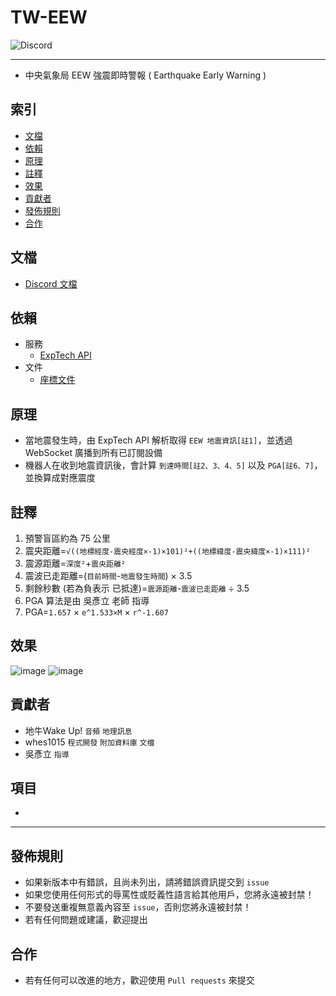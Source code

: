 # TW-EEW
<img alt="Discord" src="https://img.shields.io/discord/926545182407688273">

------

- 中央氣象局 EEW 強震即時警報 ( Earthquake Early Warning )

## 索引
- [文檔](#文檔)
- [依賴](#依賴)
- [原理](#原理)
- [註釋](#註釋)
- [效果](#效果)
- [貢獻者](#貢獻者)
- [發佈規則](#發佈規則)
- [合作](#合作)

## 文檔
- [Discord 文檔](https://github.com/ExpTechTW/EEW/blob/%E4%B8%BB%E8%A6%81%E7%9A%84-(main)/Discord.md)

## 依賴
- 服務
  - [ExpTech API](https://github.com/ExpTechTW/API)
- 文件
  - [座標文件](https://github.com/ExpTechTW/EEW/blob/%E4%B8%BB%E8%A6%81%E7%9A%84-(main)/locations.json)

## 原理
- 當地震發生時，由 ExpTech API 解析取得 `EEW 地震資訊[註1]`，並透過 WebSocket 廣播到所有已訂閱設備
- 機器人在收到地震資訊後，會計算 `到達時間[註2、3、4、5]` 以及 `PGA[註6、7]`，並換算成對應震度

## 註釋
1. 預警盲區約為 75 公里
2. 震央距離=`√((地標經度-震央經度×-1)×101)²+((地標緯度-震央緯度×-1)×111)²`
3. 震源距離=`深度²`+`震央距離²`
4. 震波已走距離=(`目前時間`-`地震發生時間`) × 3.5
5. 剩餘秒數 (若為負表示 已抵達)=`震源距離`-`震波已走距離` ÷ 3.5
6. PGA 算法是由 吳彥立 老師 指導
7. PGA=`1.657` × `e^1.533×M` × `r^-1.607`

## 效果
![image](https://user-images.githubusercontent.com/44525760/165128127-1e6bf66f-9ad9-447a-ac93-491c0f7a65d5.png)
![image](https://user-images.githubusercontent.com/44525760/165128415-7455e398-f461-427a-9ea7-eccde0d039b9.png)

## 貢獻者
- 地牛Wake Up! `音頻` `地理訊息`
- whes1015 `程式開發` `附加資料庫` `文檔`
- 吳彥立 `指導`

## 項目
- 

------

## 發佈規則
- 如果新版本中有錯誤，且尚未列出，請將錯誤資訊提交到 ```issue```
- 如果您使用任何形式的辱罵性或貶義性語言給其他用戶，您將永遠被封禁！
- 不要發送重複無意義內容至 ```issue```，否則您將永遠被封禁！
- 若有任何問題或建議，歡迎提出

## 合作
- 若有任何可以改進的地方，歡迎使用 ```Pull requests``` 來提交
